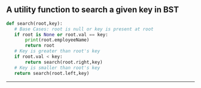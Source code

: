 <!--{type:code steps large}-->
<!--{title:A utility function to search a given key in BST}-->
## A utility function to search a given key in BST
 ```python
def search(root,key):   
    # Base Cases: root is null or key is present at root 
    if root is None or root.val == key: 
        print(root.employeeName)
        return root 
    # Key is greater than root's key 
    if root.val < key: 
        return search(root.right,key) 
    # Key is smaller than root's key 
    return search(root.left,key)
``` 
-------------------------------------------------

[for speaker]: <> (We make a function to search the name of employee base on the Key value[Employee ID].)